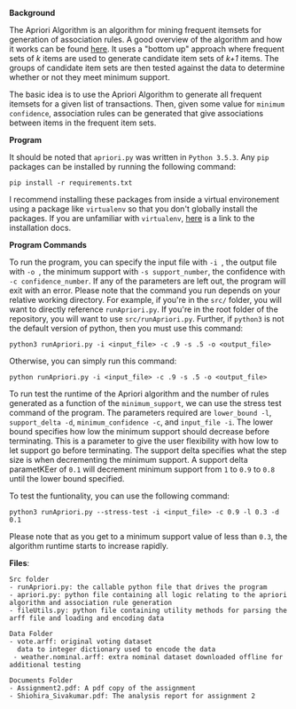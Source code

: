 **Background**

The Apriori Algorithm is an algorithm for mining frequent itemsets for generation of association rules. A good overview of the algorithm and how it works can be found [here](http://software.ucv.ro/~cmihaescu/ro/teaching/AIR/docs/Lab8-Apriori.pdf). It uses a "bottom up" approach where frequent sets of *k* items are used to generate candidate item sets of *k+1* items. The groups of candidate item sets are then tested against the data to determine whether or not they meet minimum support.

The basic idea is to use the Apriori Algorithm to generate all frequent itemsets for a given list of transactions. Then, given some value for `minimum confidence`, association rules can be generated that give associations between items in the frequent item sets.

**Program**

It should be noted that `apriori.py` was written in `Python 3.5.3`. Any `pip` packages can be installed by running the following command:

`pip install -r requirements.txt`

I recommend installing these packages from inside a virtual environement using a package like `virtualenv` so that you don't globally install the packages. If you are unfamiliar with `virtualenv`, [here](https://virtualenv.pypa.io/en/stable/userguide/) is a link to the installation docs.

**Program Commands**

To run the program, you can specify the input file with `-i `, the output file with `-o `, the minimum support with `-s support_number`, the confidence with `-c confidence_number`. If any of the parameters are left out, the program will exit with an error. Please note that the command you run depends on your relative working directory. For example, if you're in the `src/` folder, you will want to directly reference `runApriori.py`. If you're in the root folder of the repository, you will want to use `src/runApriori.py`. Further, if `python3` is not the default version of python, then you must use this command:

`python3 runApriori.py -i <input_file> -c .9 -s .5 -o <output_file>`

Otherwise, you can simply run this command:

`python runApriori.py -i <input_file> -c .9 -s .5 -o <output_file>`

To run test the runtime of the Apriori algorithm and the number of rules generated as a function of the `minimum_support`, we can use the stress test command of the program. The parameters required are `lower_bound -l`, `support_delta -d`, `minimum_confidence -c`, and `input_file -i`. The lower bound specifies how low the minimum support should decrease before terminating. This is a parameter to give the user flexibility with how low to let support go before terminating. The support delta specifies what the step size is when decrementing the minimum support. A support delta parametKEer of `0.1` will decrement minimum support from `1` to `0.9` to `0.8` until the lower bound specified.

To test the funtionality, you can use the following command:

`python3 runApriori.py --stress-test -i <input_file> -c 0.9 -l 0.3 -d 0.1`

Please note that as you get to a minimum support value of less than `0.3`, the algorithm runtime starts to increase rapidly.

**Files**:
	
	Src folder
    - runApriori.py: the callable python file that drives the program
    - apriori.py: python file containing all logic relating to the apriori algorithm and association rule generation
    - fileUtils.py: python file containing utility methods for parsing the arff file and loading and encoding data

    Data Folder
    - vote.arff: original voting dataset
      data to integer dictionary used to encode the data
	 - weather.nominal.arff: extra nominal dataset downloaded offline for additional testing 
	 
    Documents Folder
    - Assignment2.pdf: A pdf copy of the assignment
    - Shiohira_Sivakumar.pdf: The analysis report for assignment 2
